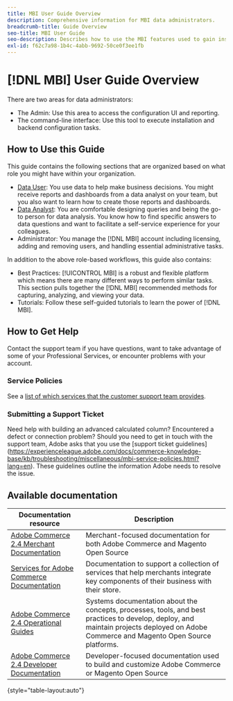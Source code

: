 ```yaml
---
title: MBI User Guide Overview
description: Comprehensive information for MBI data administrators.
breadcrumb-title: Guide Overview
seo-title: MBI User Guide
seo-description: Describes how to use the MBI features used to gain insights from Adobe Commerce or Magento Open Source data.
exl-id: f62c7a98-1b4c-4abb-9692-50ce0f3ee1fb
---
```

# [!DNL MBI] User Guide Overview

There are two areas for data administrators: 

- The Admin: Use this area to access the configuration UI and reporting.
- The command-line interface: Use this tool to execute installation and backend configuration tasks.

## How to Use this Guide

This guide contains the following sections that are organized based on what role you might have within your organization.

- [Data User](data-user.md): You use data to help make business decisions. You might receive reports and dashboards from a data analyst on your team, but you also want to learn how to create those reports and dashboards.
- [Data Analyst](data-analyst.md): You are comfortable designing queries and being the go-to person for data analysis. You know how to find specific answers to data questions and want to facilitate a self-service experience for your colleagues.
- Administrator: You manage the [!DNL MBI] account including licensing, adding and removing users, and handling essential administrative tasks.

In addition to the above role-based workflows, this guide also contains:

- Best Practices: [!UICONTROL MBI] is a robust and flexible platform which means there are many different ways to perform similar tasks. This section pulls together the [!DNL MBI] recommended methods for capturing, analyzing, and viewing your data.
- Tutorials: Follow these self-guided tutorials to learn the power of [!DNL MBI].

## How to Get Help

Contact the support team if you have questions, want to take advantage of some of your Professional Services, or encounter problems with your account.

### Service Policies 

See a [list of which services that the customer support team provides](https://experienceleague.adobe.com/docs/commerce-knowledge-base/kb/troubleshooting/miscellaneous/mbi-service-policies.html?lang=en).

### Submitting a Support Ticket

Need help with building an advanced calculated column? Encountered a defect or connection problem? Should you need to get in touch with the support team, Adobe asks that you use the [support ticket guidelines] (https://experienceleague.adobe.com/docs/commerce-knowledge-base/kb/troubleshooting/miscellaneous/mbi-service-policies.html?lang=en). These guidelines outline the information Adobe needs to resolve the issue.

## Available documentation

| Documentation resource | Description |
|----------------------- | ----------- |
| [Adobe Commerce 2.4 Merchant Documentation](https://experienceleague.adobe.com/docs/commerce-admin/user-guides/home.html) | Merchant-focused documentation for both Adobe Commerce and Magento Open Source |
| [Services for Adobe Commerce Documentation](https://experienceleague.adobe.com/docs/commerce-merchant-services/user-guides/home.html) | Documentation to support a collection of services that help merchants integrate key components of their business with their store. |
| [Adobe Commerce 2.4 Operational Guides](https://experienceleague.adobe.com/docs/commerce-operations/operational-guides/home.html) | Systems documentation about the concepts, processes, tools, and best practices to develop, deploy, and maintain projects deployed on Adobe Commerce and Magento Open Source platforms.|
| [Adobe Commerce 2.4 Developer Documentation](https://developer.adobe.com/commerce/) | Developer-focused documentation used to build and customize Adobe Commerce or Magento Open Source |

{style="table-layout:auto"}
